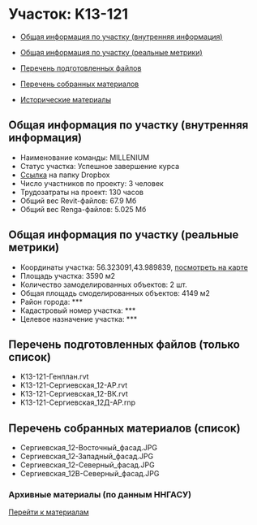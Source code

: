 # Участок: K13-121

* [Общая информация по участку (внутренняя информация)](#Chapter1)

* [Общая информация по участку (реальные метрики)](#Chapter2)

* [Перечень подготовленных файлов](#Chapter3)

* [Перечень собранных материалов](#Chapter4)

* [Исторические материалы](#Chapter5)

## <a id="Chapter1"></a> Общая информация по участку (внутренняя информация)
+ Наименование команды: MILLENIUM
+ Статус участка: Успешное завершение курса
+ [Ссылка](https://www.dropbox.com/sh/wvvgv1nw1iqred9/AAA2BEOTxVe2GL37BirxF8tra/K13_121?dl=0) на папку Dropbox
+ Число участников по проекту: 3 человек
+ Трудозатраты на проект: 130 часов
+ Общий вес Revit-файлов: 67.9 Мб
+ Общий вес Renga-файлов: 5.025 Мб
## <a id="Chapter2"></a> Общая информация по участку (реальные метрики)
+ Координаты участка: 56.323091,43.989839, [посмотреть на карте](https://yandex.ru/maps/47/nizhny-novgorod/?ll=43.989839%2C56.323091&z=19)
+ Площадь участка: 3590 м2
+ Количество замоделированных объектов: 2 шт.
+ Общая площадь смоделированных объектов: 4149 м2
+ Район города: *** 
+ Кадастровый номер участка: *** 
+ Целевое назначение участка: *** 
## <a id="Chapter3"></a> Перечень подготовленных файлов (только список)
+ K13-121-Генплан.rvt
+ K13-121-Сергиевская_12-АР.rvt
+ K13-121-Сергиевская_12-ВК.rvt
+ K13-121-Сергиевская_12Д-АР.rnp
## <a id="Chapter4"></a> Перечень собранных материалов (список)
+ Сергиевская_12-Восточный_фасад.JPG
+ Сергиевская_12-Западный_фасад.JPG
+ Сергиевская_12-Северный_фасад.JPG
+ Сергиевская_12В-Северный_фасад.JPG
### <a id="Chapter5"></a> Архивные материалы (по данным ННГАСУ)
[Перейти к материалам](/BuidingsInfo/73e02ec4-c327-45df-808c-85b7b1fa0cc4/About.md)
